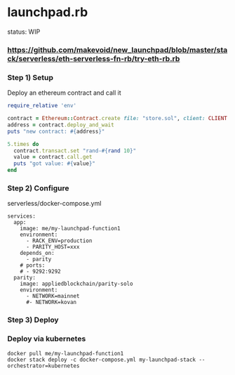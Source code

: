# launchpad.rb

status: WIP

### https://github.com/makevoid/new_launchpad/blob/master/stack/serverless/eth-serverless-fn-rb/try-eth-rb.rb

### Step 1) Setup

Deploy an ethereum contract and call it

```rb
require_relative 'env'

contract = Ethereum::Contract.create file: "store.sol", client: CLIENT
address = contract.deploy_and_wait
puts "new contract: #{address}"

5.times do
  contract.transact.set "rand-#{rand 10}"
  value = contract.call.get
  puts "got value: #{value}"
end
```

### Step 2) Configure

serverless/docker-compose.yml
```
services:
  app:
    image: me/my-launchpad-function1
    environment:
      - RACK_ENV=production
      - PARITY_HOST=xxx
    depends_on:
      - parity
    # ports:
    # - 9292:9292
  parity:
    image: appliedblockchain/parity-solo
    environment:
      - NETWORK=mainnet
      #- NETWORK=kovan
```

### Step 3) Deploy

### Deploy via kubernetes

```
docker pull me/my-launchpad-function1
docker stack deploy -c docker-compose.yml my-launchpad-stack --orchestrator=kubernetes
```

